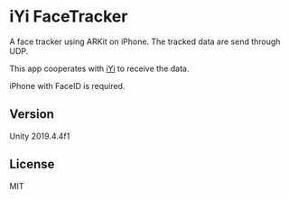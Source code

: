 # iYi FaceTracker

A face tracker using ARKit on iPhone.
The tracked data are send through UDP.

This app cooperates with [iYi](https://github.com/azwjp/iyi) to receive the data.

iPhone with FaceID is required.

## Version
Unity 2019.4.4f1

## License
MIT
